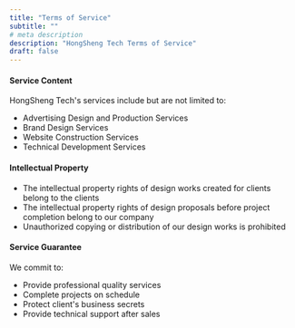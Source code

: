 ```yaml
---
title: "Terms of Service"
subtitle: ""
# meta description
description: "HongSheng Tech Terms of Service"
draft: false
---
```


#### Service Content

HongSheng Tech's services include but are not limited to:

- Advertising Design and Production Services
- Brand Design Services
- Website Construction Services
- Technical Development Services

#### Intellectual Property

- The intellectual property rights of design works created for clients belong to the clients
- The intellectual property rights of design proposals before project completion belong to our company
- Unauthorized copying or distribution of our design works is prohibited

#### Service Guarantee

We commit to:

- Provide professional quality services
- Complete projects on schedule
- Protect client's business secrets
- Provide technical support after sales